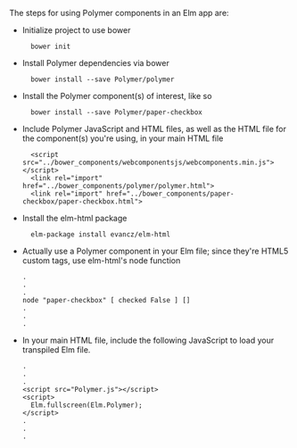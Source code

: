 The steps for using Polymer components in an Elm app are:

* Initialize project to use bower

        bower init

* Install Polymer dependencies via bower

        bower install --save Polymer/polymer

* Install the Polymer component(s) of interest, like so

        bower install --save Polymer/paper-checkbox

* Include Polymer JavaScript and HTML files, as well as the
  HTML file for the component(s) you're using, in your main HTML file

		<script src="../bower_components/webcomponentsjs/webcomponents.min.js"></script>
		<link rel="import" href="../bower_components/polymer/polymer.html">
		<link rel="import" href="../bower_components/paper-checkbox/paper-checkbox.html">

* Install the elm-html package

	    elm-package install evancz/elm-html

* Actually use a Polymer component in your Elm file;
  since they're HTML5 custom tags, use elm-html's node function

      .
      .
      .
      node "paper-checkbox" [ checked False ] []
      .
      .
      .

* In your main HTML file, include the following JavaScript to load
  your transpiled Elm file.

      .
      .
      .
      <script src="Polymer.js"></script>
      <script>
        Elm.fullscreen(Elm.Polymer);
      </script>
      .
      .
      .
